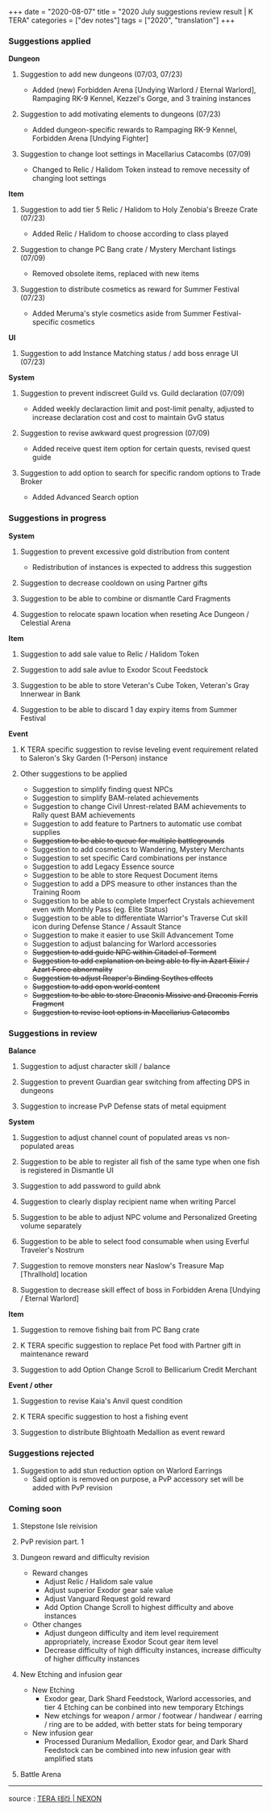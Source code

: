+++
date = "2020-08-07"
title = "2020 July suggestions review result | K TERA"
categories = ["dev notes"]
tags = ["2020", "translation"]
+++

### Suggestions applied

**Dungeon**
1. Suggestion to add new dungeons (07/03, 07/23)
    - Added (new) Forbidden Arena [Undying Warlord / Eternal Warlord], Rampaging RK-9 Kennel, Kezzel's Gorge, and 3 training instances

2. Suggestion to add motivating elements to dungeons (07/23)
    - Added dungeon-specific rewards to Rampaging RK-9 Kennel, Forbidden Arena [Undying Fighter]

3. Suggestion to change loot settings in Macellarius Catacombs (07/09)
    - Changed to Relic / Halidom Token instead to remove necessity of changing loot settings

**Item**
1. Suggestion to add tier 5 Relic / Halidom to Holy Zenobia's Breeze Crate (07/23)
    - Added Relic / Halidom to choose according to class played

2. Suggestion to change PC Bang crate / Mystery Merchant listings (07/09)
    - Removed obsolete items, replaced with new items

3. Suggestion to distribute cosmetics as reward for Summer Festival (07/23)
    - Added Meruma's style cosmetics aside from Summer Festival-specific cosmetics

**UI**
1. Suggestion to add Instance Matching status / add boss enrage UI (07/23)

**System**
1. Suggestion to prevent indiscreet Guild vs. Guild declaration (07/09)
    - Added weekly declaraction limit and post-limit penalty, adjusted to increase declaration cost and cost to maintain GvG status

2. Suggestion to revise awkward quest progression (07/09)
    - Added receive quest item option for certain quests, revised quest guide

3. Suggestion to add option to search for specific random options to Trade Broker
    - Added Advanced Search option

### Suggestions in progress

**System**
1. Suggestion to prevent excessive gold distribution from content
    - Redistribution of instances is expected to address this suggestion

2. Suggestion to decrease cooldown on using Partner gifts

3. Suggestion to be able to combine or dismantle Card Fragments

4. Suggestion to relocate spawn location when reseting Ace Dungeon / Celestial Arena

**Item**
1. Suggestion to add sale value to Relic / Halidom Token

2. Suggestion to add sale avlue to Exodor Scout Feedstock

3. Suggestion to be able to store Veteran's Cube Token, Veteran's Gray Innerwear in Bank

4. Suggestion to be able to discard 1 day expiry items from Summer Festival

**Event**
1. K TERA specific suggestion to revise leveling event requirement related to Saleron's Sky Garden (1-Person) instance

0. Other suggestions to be applied
    - Suggestion to simplify finding quest NPCs
    - Suggestion to simplify BAM-related achievements
    - Suggestion to change Civil Unrest-related BAM achievements to Rally quest BAM achievements
    - Suggestion to add feature to Partners to automatic use combat supplies
    - ~~Suggestion to be able to queue for multiple battlegrounds~~
    - Suggestion to add cosmetics to Wandering, Mystery Merchants
    - Suggestion to set specific Card combinations per instance
    - Suggestion to add Legacy Essence source
    - Suggestion to be able to store Request Document items
    - Suggestion to add a DPS measure to other instances than the Training Room
    - Suggestion to be able to complete Imperfect Crystals achievement even with Monthly Pass (eg. Elite Status)
    - Suggestion to be able to differentiate Warrior's Traverse Cut skill icon during Defense Stance / Assault Stance
    - Suggestion to make it easier to use Skill Advancement Tome
    - Suggestion to adjust balancing for Warlord accessories
    - ~~Suggestion to add guide NPC within Citadel of Torment~~
    - ~~Suggestion to add explanation on being able to fly in Azart Elixir / Azart Force abnormality~~
    - ~~Suggestion to adjust Reaper's Binding Scythes effects~~
    - ~~Suggestion to add open world content~~
    - ~~Suggestion to be able to store Draconis Missive and Draconis Ferris Fragment~~
    - ~~Suggestion to revise loot options in Macellarius Catacombs~~

### Suggestions in review

**Balance**
1. Suggestion to adjust character skill / balance

2. Suggestion to prevent Guardian gear switching from affecting DPS in dungeons

3. Suggestion to increase PvP Defense stats of metal equipment

**System**
1. Suggestion to adjust channel count of populated areas vs non-populated areas

2. Suggestion to be able to register all fish of the same type when one fish is registered in Dismantle UI

3. Suggestion to add password to guild abnk

4. Suggestion to clearly display recipient name when writing Parcel

5. Suggestion to be able to adjust NPC volume and Personalized Greeting volume separately

6. Suggestion to be able to select food consumable when using Everful Traveler's Nostrum

7. Suggestion to remove monsters near Naslow's Treasure Map [Thrallhold] location

8. Suggestion to decrease skill effect of boss in Forbidden Arena [Undying / Eternal Warlord]

**Item**
1. Suggestion to remove fishing bait from PC Bang crate

2. K TERA specific suggestion to replace Pet food with Partner gift in maintenance reward

3. Suggestion to add Option Change Scroll to Bellicarium Credit Merchant

**Event / other**
1. Suggestion to revise Kaia's Anvil quest condition

2. K TERA specific suggestion to host a fishing event

3. Suggestion to distribute Blightoath Medallion as event reward

### Suggestions rejected
1. Suggestion to add stun reduction option on Warlord Earrings
    - Said option is removed on purpose, a PvP accessory set will be added with PvP revision

### Coming soon
1. Stepstone Isle reivision

2. PvP revision part. 1

3. Dungeon reward and difficulty revision
    - Reward changes
        - Adjust Relic / Halidom sale value
        - Adjust superior Exodor gear sale value
        - Adjust Vanguard Request gold reward
        - Add Option Change Scroll to highest difficulty and above instances
    - Other changes
        - Adjust dungeon difficulty and item level requirement appropriately, increase Exodor Scout gear item level
        - Decrease difficulty of high difficulty instances, increase difficulty of higher difficulty instances

4. New Etching and infusion gear
    - New Etching
        - Exodor gear, Dark Shard Feedstock, Warlord accessories, and tier 4 Etching can be conbined into new temporary Etchings
        - New etchings for weapon / armor / footwear / handwear / earring / ring are to be added, with better stats for being temporary
    - New infusion gear
        - Processed Duranium Medallion, Exodor gear, and Dark Shard Feedstock can be combined into new infusion gear with amplified stats

5. Battle Arena

----

source : [TERA 테라 | NEXON](http://tera.nexon.com/news/gmnote/view.aspx?n4ArticleSN=495)
